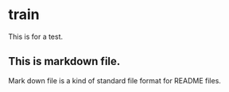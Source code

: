 # train
This is for a test.

## This is markdown file.
Mark down file is a kind of standard file format for README files.


 